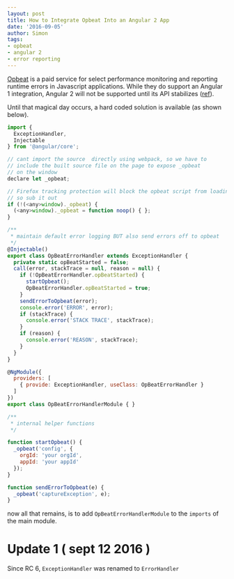 ```yaml
---
layout: post
title: How to Integrate Opbeat Into an Angular 2 App
date: '2016-09-05'
author: Simon
tags:
- opbeat
- angular 2
- error reporting
---
```


[Opbeat](https://opbeat.com/) is a paid service for select performance monitoring and reporting runtime errors in Javascript applications. While they do support an Angular 1 integration, Angular 2 will not be supported until its API stabilizes ([ref](https://github.com/opbeat/opbeat-js/issues/30#issuecomment-230262392)).

Until that magical day occurs, a hard coded solution is available (as shown below).

```js
import {
  ExceptionHandler,
  Injectable
} from '@angular/core';

// cant import the source  directly using webpack, so we have to
// include the built source file on the page to expose _opbeat
// on the window
declare let _opbeat;

// Firefox tracking protection will block the opbeat script from loading,
// so sub it out
if (!(<any>window)._opbeat) {
  (<any>window)._opbeat = function noop() { };
}

/**
 * maintain default error logging BUT also send errors off to opbeat
 */
@Injectable()
export class OpBeatErrorHandler extends ExceptionHandler {
  private static opBeatStarted = false;
  call(error, stackTrace = null, reason = null) {
    if (!OpBeatErrorHandler.opBeatStarted) {
      startOpbeat();
      OpBeatErrorHandler.opBeatStarted = true;
    }
    sendErrorToOpbeat(error);
    console.error('ERROR', error);
    if (stackTrace) {
      console.error('STACK TRACE', stackTrace);
    }
    if (reason) {
      console.error('REASON', stackTrace);
    }
  }
}

@NgModule({
  providers: [
    { provide: ExceptionHandler, useClass: OpBeatErrorHandler }
  ]
})
export class OpBeatErrorHandlerModule { }

/**
 * internal helper functions
 */

function startOpbeat() {
  _opbeat('config', {
    orgId: 'your orgId',
    appId: 'your appId'
  });
}

function sendErrorToOpbeat(e) {
  _opbeat('captureException', e);
}
```


now all that remains, is to add ```OpBeatErrorHandlerModule``` to the ```imports``` of the main module.


# Update 1 ( sept 12 2016 )
Since RC 6, ```ExceptionHandler``` was renamed to ```ErrorHandler```
